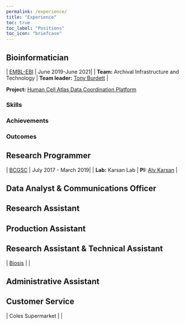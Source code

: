 ```yaml
---
permalink: /experience/
title: "Experience"
toc: true
toc_label: "Positions"
toc_icon: "briefcase"
---
```


## Bioinformatician

|<i class="fas fa-university"></i> [EMBL-EBI](https://www.ebi.ac.uk/about/collaborations/human-cell-atlas) |<i class="fas fa-calendar-alt"></i> June 2019-June 2021|
|<i class="fas fa-users"></i> **Team:** Archival Infrastructure and Technology | **Team leader:** [Tony Burdett](https://www.ebi.ac.uk/about/people/tony-burdett) |

<i class="fas fa-project-diagram"></i> **Project:** [Human Cell Atlas Data Coordination Platform](https://data.humancellatlas.org/)

### Skills

### Achievements

### Outcomes


## Research Programmer

|<i class="fas fa-university"></i> [BCGSC](http://www.bccrc.ca/) |<i class="fas fa-calendar-alt"></i> July 2017 - March 2019|
|<i class="fas fa-users"></i> **Lab:** Karsan Lab | **PI:** [Aly Karsan](http://www.bcgsc.ca/faculty/dr-aly-karsan-md/the-karsan-lab/karsan-lab-page) |

## Data Analyst & Communications Officer

## Research Assistant

## Production Assistant

## Research Assistant & Technical Assistant

|<i class="fas fa-building"></i> [Biosis](https://www.biosis.com.au/) | <i class="fas fa-calendar-alt"></i>|

## Administrative Assistant

## Customer Service

|<i class="fas fa-shopping-cart"></i> Coles Supermarket | <i class="fas fa-calendar-alt"></i> |
